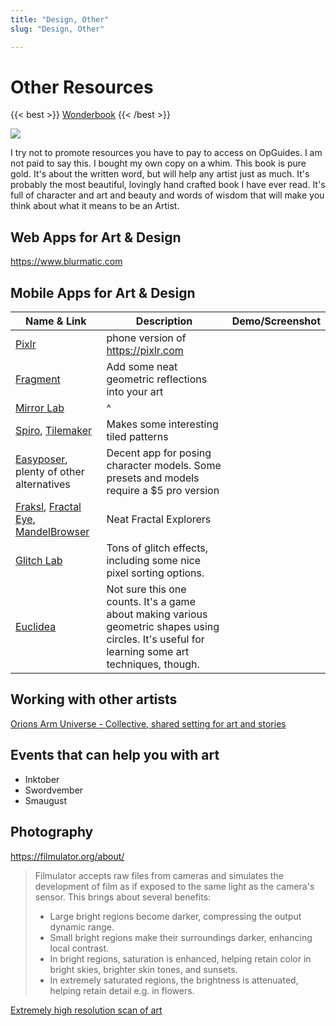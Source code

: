 ```yaml
---
title: "Design, Other"
slug: "Design, Other"

---
```

# Other Resources

{{< best >}} [Wonderbook](https://www.amazon.com/Wonderbook-Illustrated-Creating-Imaginative-Fiction/dp/1419704427/) {{< /best >}}

![](/common/arrowthis.svg)

I try not to promote resources you have to pay to access on OpGuides. I am not paid to say this. I bought my own copy on a whim. This book is pure gold. It's about the written word, but will help any artist just as much. It's probably the most beautiful, lovingly hand crafted book I have ever read. It's full of character and art and beauty and words of wisdom that will make you think about what it means to be an Artist.

## Web Apps for Art & Design

https://www.blurmatic.com

## Mobile Apps for Art & Design

| Name & Link                                                  | Description                                                  | Demo/Screenshot |
| ------------------------------------------------------------ | ------------------------------------------------------------ | --------------- |
| [Pixlr](https://play.google.com/store/apps/details?id=com.pixlr.express&hl=en_US&gl=US) | phone version of https://pixlr.com                           |                 |
| [Fragment](https://play.google.com/store/apps/details?id=com.pixite.fragment&hl=en_US&gl=US) | Add some neat geometric reflections into your art            |                 |
| [Mirror Lab](https://play.google.com/store/apps/details?id=com.ilixa.mirror&hl=en_US&gl=US) | ^                                                            |                 |
| [Spiro](https://play.google.com/store/apps/details?id=com.ninvus.spiro&hl=en_US&gl=US), [Tilemaker](https://play.google.com/store/apps/details?id=com.qfi.tilemaker&hl=en_US&gl=US) | Makes some interesting tiled patterns                        |                 |
| [Easyposer](https://play.google.com/store/apps/details?id=com.madcat.easyposer&hl=en_US&gl=US), plenty of other alternatives | Decent app for posing character models. Some presets and models require a $5 pro version |                 |
| [Fraksl](https://play.google.com/store/apps/details?id=com.workSPACE.Fraksl&hl=en_US&gl=US), [Fractal Eye](https://play.google.com/store/apps/details?id=com.selfsimilartech.fractaleye&hl=en_US&gl=US), [MandelBrowser](https://play.google.com/store/apps/details?id=pl.y0.mandelbrotbrowser&hl=en_US&gl=US) | Neat Fractal Explorers                                       |                 |
| [Glitch Lab](https://play.google.com/store/apps/details?id=com.ilixa.glitch&hl=en_US&gl=US) | Tons of glitch effects, including some nice pixel sorting options. |                 |
| [Euclidea](https://play.google.com/store/apps/details?id=com.hil_hk.euclidea&hl=en_US&gl=US) | Not sure this one counts. It's a game about making various geometric shapes using circles. It's useful for learning some art techniques, though. |                 |



## Working with other artists

[Orions Arm Universe - Collective, shared setting for art and stories](https://www.orionsarm.com/)

## Events that can help you with art



* Inktober
* Swordvember
* Smaugust



## Photography

https://filmulator.org/about/ 



> Filmulator accepts raw files from cameras and simulates the development of film as if exposed to the same light as the camera's sensor. This brings about several benefits:
>
> - Large bright regions become darker, compressing the output dynamic range.
> - Small bright regions make their surroundings darker, enhancing local contrast.
> - In bright regions, saturation is enhanced, helping retain color in bright skies, brighter skin tones, and sunsets.
> - In extremely saturated regions, the brightness is attenuated, helping retain detail e.g. in flowers.



[Extremely high resolution scan of art](https://www.micro-pano.com/pearl/index.html)